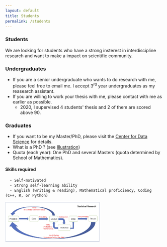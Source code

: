 ```yaml
---
layout: default
title: Students
permalink: /students
---
```


### Students

We are looking for students who have a strong insterest in interdiscipline research and want to make a impact on scientific community.

### Undergraduates
* If you are a senior undergraduate who wants to do research with me, please feel free to email me. I accept 3<sup>rd</sup> year undergraduates as my reasearch assistant.
* If you are willing to work your thesis with me, please contact with me as earlier as possible.
    - 2020, I supervised 4 students' thesis and 2 of them are scored above 90.

### Graduates
  - If you want to be my Master/PhD, please visit the [Center for Data Science](http://cds.zju.edu.cn/industry-news.aspx?k1=6&k2=24) for details.
  - What is a PhD ? (see [Illustration](/resources/PhD/IllustratedGuidePhD-Matt-Might.pdf))
  - Quota (each year): One PhD and several Masters (quota determined by School of Mathematics).
#### Skills required
      - Self-motivated 
      - Strong self-learning ability
      - English (writing & reading), Mathematical proficiency, Coding (C++, R, or Python)
     
  <img src="/resources/staresearch.png" alt="drawing" style="width:300px;"/>

